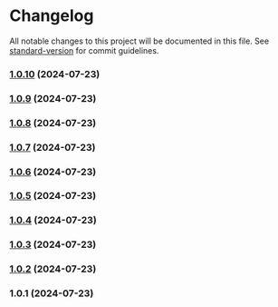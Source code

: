 # Changelog

All notable changes to this project will be documented in this file. See [standard-version](https://github.com/conventional-changelog/standard-version) for commit guidelines.

### [1.0.10](https://github.com/brian-slate/juice-it/compare/v1.0.9...v1.0.10) (2024-07-23)

### [1.0.9](https://github.com/brian-slate/juice-it/compare/v1.0.8...v1.0.9) (2024-07-23)

### [1.0.8](https://github.com/brian-slate/juice-it/compare/v1.0.7...v1.0.8) (2024-07-23)

### [1.0.7](https://github.com/brian-slate/juice-it/compare/v1.0.6...v1.0.7) (2024-07-23)

### [1.0.6](https://github.com/brian-slate/juice-it/compare/v1.0.5...v1.0.6) (2024-07-23)

### [1.0.5](https://github.com/brian-slate/juice-it/compare/v1.0.4...v1.0.5) (2024-07-23)

### [1.0.4](https://github.com/brian-slate/juice-it/compare/v1.0.3...v1.0.4) (2024-07-23)

### [1.0.3](https://github.com/brian-slate/juice-it/compare/v1.0.2...v1.0.3) (2024-07-23)

### [1.0.2](https://github.com/brian-slate/juice-it/compare/v1.0.1...v1.0.2) (2024-07-23)

### 1.0.1 (2024-07-23)
